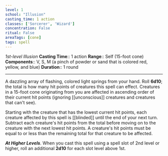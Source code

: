 ```yaml
---
level: 1
school: "Illusion"
casting_time: 1 action
classes: ['Sorcerer', 'Wizard']
concentration: False
ritual: False
areaTags: [cone]
tags: spell
---
```


_1st-level Illusion_
**Casting Time**:: 1 action
**Range**:: Self (15-foot cone)
**Components**:: V, S, M (a pinch of powder or sand that is colored red, yellow, and blue)
**Duration**:: 1 round

---

A dazzling array of flashing, colored light springs from your hand. Roll **6d10**; the total is how many hit points of creatures this spell can effect. Creatures in a 15-foot cone originating from you are affected in ascending order of their current hit points (ignoring [[unconscious]] creatures and creatures that can't see).

Starting with the creature that has the lowest current hit points, each creature affected by this spell is [[blinded]] until the end of your next turn. Subtract each creature's hit points from the total before moving on to the creature with the next lowest hit points. A creature's hit points must be equal to or less than the remaining total for that creature to be affected.


**_At Higher Levels_**. When you cast this spell using a spell slot of 2nd level or higher, roll an additional **2d10** for each slot level above 1st.


